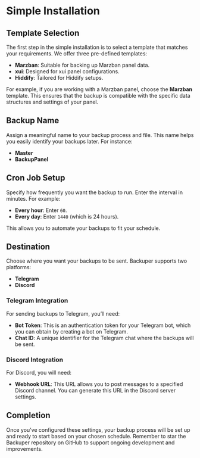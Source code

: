 # Simple Installation

## **Template Selection**

The first step in the simple installation is to select a template that matches your requirements. We offer three pre-defined templates:

- **Marzban**: Suitable for backing up Marzban panel data.
- **xui**: Designed for xui panel configurations.
- **Hiddify**: Tailored for Hiddify setups.

For example, if you are working with a Marzban panel, choose the **Marzban** template. This ensures that the backup is compatible with the specific data structures and settings of your panel.

## **Backup Name**

Assign a meaningful name to your backup process and file. This name helps you easily identify your backups later. For instance:

- **Master**
- **BackupPanel**

## **Cron Job Setup**

Specify how frequently you want the backup to run. Enter the interval in minutes. For example:

- **Every hour**: Enter `60`.
- **Every day**: Enter `1440` (which is 24 hours).

This allows you to automate your backups to fit your schedule.

## **Destination**

Choose where you want your backups to be sent. Backuper supports two platforms:

- **Telegram**
- **Discord**

### **Telegram Integration**

For sending backups to Telegram, you’ll need:

- **Bot Token**: This is an authentication token for your Telegram bot, which you can obtain by creating a bot on Telegram.
- **Chat ID**: A unique identifier for the Telegram chat where the backups will be sent.

### **Discord Integration**

For Discord, you will need:

- **Webhook URL**: This URL allows you to post messages to a specified Discord channel. You can generate this URL in the Discord server settings.

## **Completion**

Once you’ve configured these settings, your backup process will be set up and ready to start based on your chosen schedule. Remember to star the Backuper repository on GitHub to support ongoing development and improvements.
